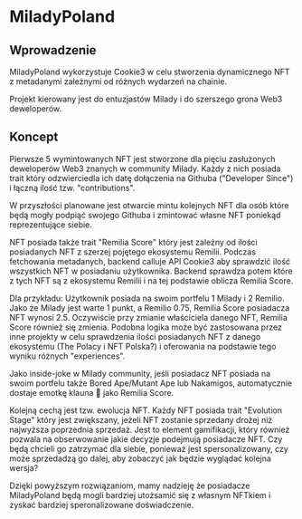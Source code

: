 # MiladyPoland

## Wprowadzenie
MiladyPoland wykorzystuje Cookie3 w celu stworzenia dynamicznego NFT z metadanymi zależnymi od różnych wydarzeń na chainie.

Projekt kierowany jest do entuzjastów Milady i do szerszego grona Web3 deweloperów.

## Koncept
Pierwsze 5 wymintowanych NFT jest stworzone dla pięciu zasłużonych deweloperów Web3 znanych w community Milady. Każdy z nich posiada trait który odzwierciedla ich datę dołączenia na Githuba ("Developer Since") i łączną ilość tzw. "contributions".

W przyszłości planowane jest otwarcie mintu kolejnych NFT dla osób które będą mogły podpiąć swojego Githuba i zmintować własne NFT poniekąd reprezentujące siebie. 

NFT posiada także trait "Remilia Score" który jest zależny od ilości posiadanych NFT z szerzej pojętego ekosystemu Remilii. Podczas fetchowania metadanych, backend calluje API Cookie3 aby sprawdzić ilość wszystkich NFT w posiadaniu użytkownika. Backend sprawdza potem które z tych NFT są z ekosystemu Remilii i na tej podstawie oblicza Remilia Score.

Dla przykładu: Użytkownik posiada na swoim portfelu 1 Milady i 2 Remilio. Jako że Milady jest warte 1 punkt, a Remilio 0.75, Remilia Score posiadacza NFT wynosi 2.5. Oczywiście przy zmianie właściciela danego NFT, Remilia Score również się zmienia. Podobna logika może być zastosowana przez inne projekty w celu sprawdzenia ilości posiadanych NFT z danego ekosystemu (The Polacy i NFT Polska?) i oferowania na podstawie tego wyniku różnych "experiences".

Jako inside-joke w Milady community, jeśli posiadacz NFT posiada na swoim portfelu także Bored Ape/Mutant Ape lub Nakamigos, automatycznie dostaje emotkę klauna 🤡 jako Remilia Score.

Kolejną cechą jest tzw. ewolucja NFT. Każdy NFT posiada trait "Evolution Stage" który jest zwiększany, jeżeli NFT zostanie sprzedany drożej niż najwyższa poprzednia sprzedaż. Jest to element gamifikacji, który również pozwala na obserwowanie jakie decyzje podejmują posiadacze NFT. Czy będą chcieli go zatrzymać dla siebie, ponieważ jest spersonalizowany, czy może sprzedadzą go dalej, aby zobaczyć jak będzie wyglądać kolejna wersja?

Dzięki powyższym rozwiązaniom, mamy nadzieję że posiadacze MiladyPoland będą mogli bardziej utożsamić się z własnym NFTkiem i zyskać bardziej speronalizowane doświadczenie.